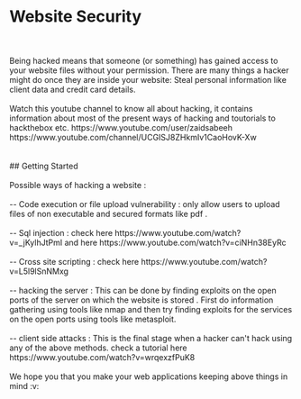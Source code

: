 # Website Security
<br>
<br>
Being hacked means that someone (or something) has gained access to your website files without your permission. There are many things a hacker might do once they are inside your website: Steal personal information like client data and credit card details.
<br><br>
Watch this youtube channel to know all about hacking, it contains information about most of the present ways of hacking and toutorials to hackthebox etc. https://www.youtube.com/user/zaidsabeeh   https://www.youtube.com/channel/UCGISJ8ZHkmIv1CaoHovK-Xw
<br><br><br>
## Getting Started 
<br>
<br>
Possible ways of hacking a website :
<br><br>
-- Code execution or file upload vulnerability : only allow users to upload files of non executable and secured formats like pdf .
<br><br>
-- Sql injection : check here https://www.youtube.com/watch?v=_jKylhJtPmI and here https://www.youtube.com/watch?v=ciNHn38EyRc
<br><br>
-- Cross site scripting : check here https://www.youtube.com/watch?v=L5l9lSnNMxg
<br><br>
-- hacking the server : This can be done by finding exploits on the open ports of the server on which the website is stored . First do information gathering using tools like nmap and then try finding exploits for the services on the open ports using tools like metasploit.
<br><br>
-- client side attacks : This is the final stage when a hacker can't hack using any of the above methods. check a tutorial here https://www.youtube.com/watch?v=wrqexzfPuK8
<br><br>
We hope you that you make your web applications keeping above things in mind :v:
